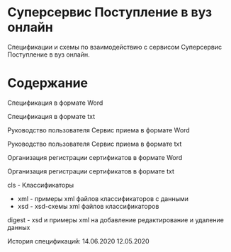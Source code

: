 ﻿# Суперсервис Поступление в вуз онлайн

Спецификации и схемы по взаимодействию с сервисом Суперсервис Поступление в вуз онлайн.

# Содержание

Спецификация в формате Word

Спецификация в формате txt

Руководство пользователя Сервис приема в формате Word

Руководство пользователя Сервис приема в формате txt

Организация регистрации сертификатов в формате Word

Организация регистрации сертификатов в формате txt

cls - Классификаторы

- xml - примеры xml файлов классификаторов с данными
- xsd - xsd-схемы xml файлов классификаторов

digest - xsd и примеры xml на добавление редактирование и удаление данных

История спецификаций:
14.06.2020
12.05.2020